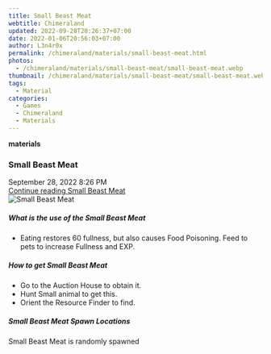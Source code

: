 ```yaml
---
title: Small Beast Meat
webtitle: Chimeraland
updated: 2022-09-28T20:26:37+07:00
date: 2022-01-06T20:56:03+07:00
author: L3n4r0x
permalink: /chimeraland/materials/small-beast-meat.html
photos:
  - /chimeraland/materials/small-beast-meat/small-beast-meat.webp
thumbnail: /chimeraland/materials/small-beast-meat/small-beast-meat.webp
tags:
  - Material
categories:
  - Games
  - Chimeraland
  - Materials
---
```


<section id="bootstrap-wrapper">
  <link
    rel="stylesheet"
    href="https://cdn.statically.io/gh/dimaslanjaka/Web-Manajemen/40ac3225/css/bootstrap-4.5-wrapper.css"
  />
  <div
    class="row g-0 border rounded overflow-hidden flex-md-row mb-4 shadow-sm position-relative"
  >
    <div class="col p-4 d-flex flex-column position-static">
      <strong class="d-inline-block mb-2 text-success">materials</strong>
      <h3 class="mb-0">Small Beast Meat</h3>
      <div class="mb-1 text-muted">September 28, 2022 8:26 PM</div>
      <a href="#" class="stretched-link d-none"
        >Continue reading Small Beast Meat</a
      >
    </div>
    <div class="col-auto d-none d-lg-block">
      <img
        src="/chimeraland/materials/small-beast-meat/small-beast-meat.webp"
        alt="Small Beast Meat"
      />
    </div>
  </div>
  <div class="row">
    <div class="col-lg-6 col-12 mb-2">
      <div class="card">
        <div class="card-body">
          <h5 class="card-title">What is the use of the Small Beast Meat</h5>
          <div class="card-text">
            <ul>
              <li>
                Eating restores 60 fullness, but also causes Food Poisoning.
                Feed to pets to increase Fullness and EXP.
              </li>
            </ul>
          </div>
        </div>
      </div>
    </div>
    <div class="col-lg-6 col-12 mb-2">
      <div class="card">
        <div class="card-body">
          <h5 class="card-title">How to get Small Beast Meat</h5>
          <div class="card-text">
            <ul>
              <li>Go to the Auction House to obtain it.</li>
              <li>Hunt Small animal to get this.</li>
              <li>Orient the Resource Finder to find.</li>
            </ul>
          </div>
        </div>
      </div>
    </div>
    <div class="col-12 mb-2">
      <h5>Small Beast Meat Spawn Locations</h5>
      <p>Small Beast Meat is randomly spawned</p>
    </div>
  </div>
</section>